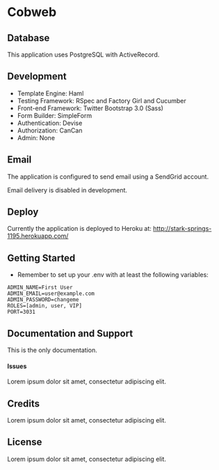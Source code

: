 Cobweb
=========



Database
--------

This application uses PostgreSQL with ActiveRecord.

Development
-----------

-   Template Engine: Haml
-   Testing Framework: RSpec and Factory Girl and Cucumber
-   Front-end Framework: Twitter Bootstrap 3.0 (Sass)
-   Form Builder: SimpleForm
-   Authentication: Devise
-   Authorization: CanCan
-   Admin: None

Email
-----

The application is configured to send email using a SendGrid account.

Email delivery is disabled in development.


Deploy
------

Currently the application is deployed to Heroku at: http://stark-springs-1195.herokuapp.com/


Getting Started
---------------

* Remember to set up your .env with at least the following variables:

```
ADMIN_NAME=First User
ADMIN_EMAIL=user@example.com
ADMIN_PASSWORD=changeme
ROLES=[admin, user, VIP]
PORT=3031
```


Documentation and Support
-------------------------

This is the only documentation.

#### Issues

Lorem ipsum dolor sit amet, consectetur adipiscing elit.


Credits
-------

Lorem ipsum dolor sit amet, consectetur adipiscing elit.

License
-------

Lorem ipsum dolor sit amet, consectetur adipiscing elit.
